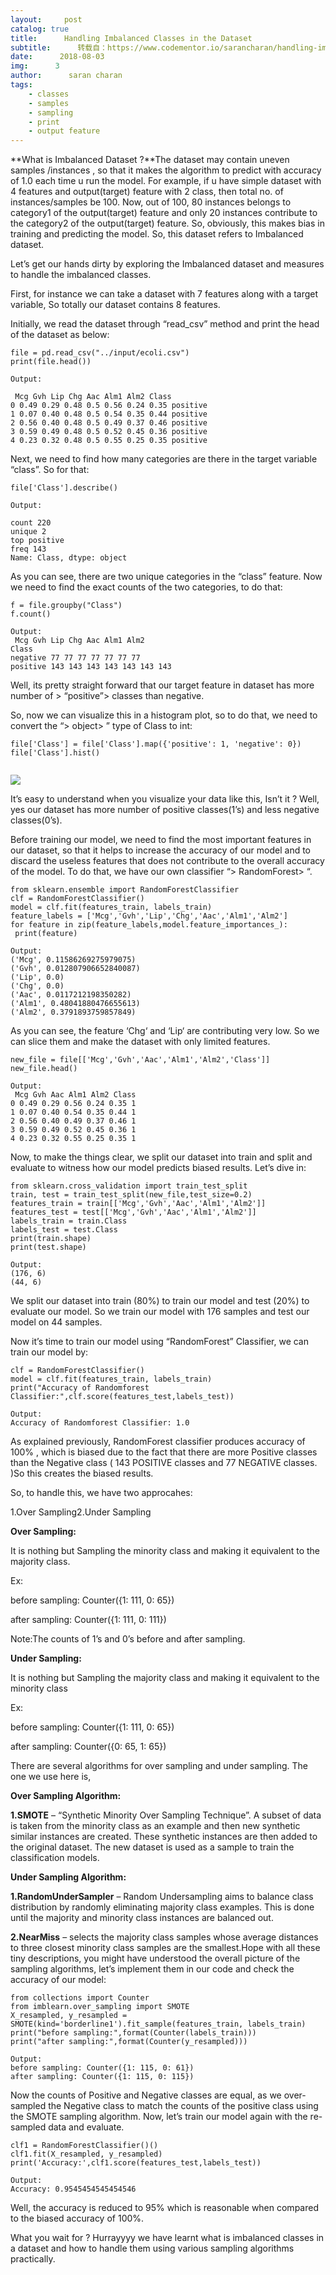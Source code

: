 ```yaml
---
layout:     post
catalog: true
title:      Handling Imbalanced Classes in the Dataset
subtitle:      转载自：https://www.codementor.io/sarancharan/handling-imbalanced-classes-in-the-dataset-m26qapbo7
date:      2018-08-03
img:      3
author:      saran charan
tags:
    - classes
    - samples
    - sampling
    - print
    - output feature
---
```


**What is Imbalanced Dataset ?**The dataset may contain uneven samples /instances , so that it makes the algorithm to predict with accuracy of 1.0 each time u run the model. For example, if u have simple dataset with 4 features and output(target) feature with 2 class, then total no. of instances/samples be 100. Now, out of 100, 80 instances belongs to category1 of the output(target) feature and only 20 instances contribute to the category2 of the output(target) feature. So, obviously, this makes bias in training and predicting the model. So, this dataset refers to Imbalanced dataset.

Let’s get our hands dirty by exploring the Imbalanced dataset and measures to handle the imbalanced classes.

First, for instance we can take a dataset with 7 features along with a target variable, So totally our dataset contains 8 features.

Initially, we read the dataset through “read_csv” method and print the head of the dataset as below:

```
file = pd.read_csv("../input/ecoli.csv")
print(file.head())

Output:

 Mcg Gvh Lip Chg Aac Alm1 Alm2 Class
0 0.49 0.29 0.48 0.5 0.56 0.24 0.35 positive
1 0.07 0.40 0.48 0.5 0.54 0.35 0.44 positive
2 0.56 0.40 0.48 0.5 0.49 0.37 0.46 positive
3 0.59 0.49 0.48 0.5 0.52 0.45 0.36 positive
4 0.23 0.32 0.48 0.5 0.55 0.25 0.35 positive

```

Next, we need to find how many categories are there in the target variable “class”. So for that:

```
file['Class'].describe()

Output:

count 220
unique 2
top positive
freq 143
Name: Class, dtype: object

```

As you can see, there are two unique categories in the “class” feature. Now we need to find the exact counts of the two categories, to do that:

```
f = file.groupby("Class")
f.count()

Output:
 Mcg Gvh Lip Chg Aac Alm1 Alm2 
Class
negative 77 77 77 77 77 77 77 
positive 143 143 143 143 143 143 143

```

Well, its pretty straight forward that our target feature in dataset has more number of > “positive”> classes than negative.

So, now we can visualize this in a histogram plot, so to do that, we need to convert the “> object> ” type of Class to int:

```
file['Class'] = file['Class'].map({'positive': 1, 'negative': 0})
file['Class'].hist()


```

![](https://process.filestackapi.com/cache=expiry:max/PAL3FHaTi6P75KasqAvA)


It’s easy to understand when you visualize your data like this, Isn’t it ? Well, yes our dataset has more number of positive classes(1’s) and less negative classes(0’s).

Before training our model, we need to find the most important features in our dataset, so that it helps to increase the accuracy of our model and to discard the useless features that does not contribute to the overall accuracy of the model. To do that, we have our own classifier “> RandomForest> “.

```
from sklearn.ensemble import RandomForestClassifier
clf = RandomForestClassifier()
model = clf.fit(features_train, labels_train)
feature_labels = ['Mcg','Gvh','Lip','Chg','Aac','Alm1','Alm2']
for feature in zip(feature_labels,model.feature_importances_):
 print(feature)

Output:
('Mcg', 0.11586269275979075)
('Gvh', 0.012807906652840087)
('Lip', 0.0)
('Chg', 0.0)
('Aac', 0.0117212198350282)
('Alm1', 0.48041880476655613)
('Alm2', 0.3791893759857849)

```

As you can see, the feature ‘Chg‘ and ‘Lip‘ are contributing very low. So we can slice them and make the dataset with only limited features.

```
new_file = file[['Mcg','Gvh','Aac','Alm1','Alm2','Class']]
new_file.head()

Output:
 Mcg Gvh Aac Alm1 Alm2 Class 
0 0.49 0.29 0.56 0.24 0.35 1 
1 0.07 0.40 0.54 0.35 0.44 1
2 0.56 0.40 0.49 0.37 0.46 1 
3 0.59 0.49 0.52 0.45 0.36 1 
4 0.23 0.32 0.55 0.25 0.35 1

```

Now, to make the things clear, we split our dataset into train and split and evaluate to witness how our model predicts biased results. Let’s dive in:

```
from sklearn.cross_validation import train_test_split 
train, test = train_test_split(new_file,test_size=0.2) 
features_train = train[['Mcg','Gvh','Aac','Alm1','Alm2']] 
features_test = test[['Mcg','Gvh','Aac','Alm1','Alm2']] 
labels_train = train.Class 
labels_test = test.Class 
print(train.shape) 
print(test.shape)

Output:
(176, 6) 
(44, 6)

```

We split our dataset into train (80%) to train our model and test (20%) to evaluate our model. So we train our model with 176 samples and test our model on 44 samples.

Now it’s time to train our model using “RandomForest” Classifier, we can train our model by:

```
clf = RandomForestClassifier()
model = clf.fit(features_train, labels_train)
print("Accuracy of Randomforest Classifier:",clf.score(features_test,labels_test))

Output:
Accuracy of Randomforest Classifier: 1.0

```

As explained previously, RandomForest classifier produces accuracy of 100% , which is biased due to the fact that there are more Positive classes than the Negative class ( 143 POSITIVE classes and 77 NEGATIVE classes. )So this creates the biased results.

So, to handle this, we have two approcahes:

1.Over Sampling2.Under Sampling

**Over Sampling:**

It is nothing but Sampling the minority class and making it equivalent to the majority class.

Ex:

before sampling: Counter({1: 111, 0: 65})

after sampling: Counter({1: 111, 0: 111})

Note:The counts of 1’s and 0’s before and after sampling.

**Under Sampling:**

It is nothing but Sampling the majority class and making it equivalent to the minority class

Ex:

before sampling: Counter({1: 111, 0: 65})

after sampling: Counter({0: 65, 1: 65})

There are several algorithms for over sampling and under sampling. The one we use here is,

**Over Sampling Algorithm:**

**1.SMOTE** – “Synthetic Minority Over Sampling Technique”. A subset of data is taken from the minority class as an example and then new synthetic similar instances are created. These synthetic instances are then added to the original dataset. The new dataset is used as a sample to train the classification models.

**Under Sampling Algorithm:**

**1.RandomUnderSampler** – Random Undersampling aims to balance class distribution by randomly eliminating majority class examples. This is done until the majority and minority class instances are balanced out.

**2.NearMiss** – selects the majority class samples whose average distances to three closest minority class samples are the smallest.Hope with all these tiny descriptions, you might have understood the overall picture of the sampling algorithms, let’s implement them in our code and check the accuracy of our model:

```
from collections import Counter
from imblearn.over_sampling import SMOTE
X_resampled, y_resampled = SMOTE(kind='borderline1').fit_sample(features_train, labels_train)
print("before sampling:",format(Counter(labels_train)))
print("after sampling:",format(Counter(y_resampled)))

Output:
before sampling: Counter({1: 115, 0: 61})
after sampling: Counter({1: 115, 0: 115})

```

Now the counts of Positive and Negative classes are equal, as we over-sampled the Negative class to match the counts of the positive class using the SMOTE sampling algorithm. Now, let’s train our model again with the re-sampled data and evaluate.

```
clf1 = RandomForestClassifier()()
clf1.fit(X_resampled, y_resampled)
print('Accuracy:',clf1.score(features_test,labels_test))

Output:
Accuracy: 0.9545454545454546

```

Well, the accuracy is reduced to 95% which is reasonable when compared to the biased accuracy of 100%.

What you wait for ? Hurrayyyy we have learnt what is imbalanced classes in a dataset and how to handle them using various sampling algorithms practically.
